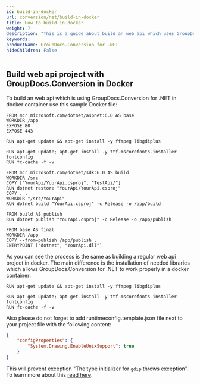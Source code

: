 ```yaml
---
id: build-in-docker
url: conversion/net/build-in-docker
title: How to build in docker
weight: 7
description: "This is a guide about build an web api which uses GroupDocs.Conversion for .NET in a docker container"
keywords: 
productName: GroupDocs.Conversion for .NET
hideChildren: False
---
```


## Build web api project with GroupDocs.Conversion in Docker

To build an web api which is using GroupDocs.Conversion for .NET in docker container use this sample Docker file:

```docker
FROM mcr.microsoft.com/dotnet/aspnet:6.0 AS base
WORKDIR /app
EXPOSE 80
EXPOSE 443

RUN apt-get update && apt-get install -y ffmpeg libgdiplus

RUN apt-get update; apt-get install -y ttf-mscorefonts-installer fontconfig
RUN fc-cache -f -v

FROM mcr.microsoft.com/dotnet/sdk:6.0 AS build
WORKDIR /src
COPY ["YourApi/YourApi.csproj", "TestApi/"]
RUN dotnet restore "YourApi/YourApi.csproj"
COPY . .
WORKDIR "/src/YourApi"
RUN dotnet build "YourApi.csproj" -c Release -o /app/build

FROM build AS publish
RUN dotnet publish "YourApi.csproj" -c Release -o /app/publish

FROM base AS final
WORKDIR /app
COPY --from=publish /app/publish .
ENTRYPOINT ["dotnet", "YourApi.dll"]
```

As you can see the process is the same as building a regular web api project in docker. The main difference is the installation of needed libraries which allows GroupDocs.Conversion for .NET to work properly in a docker container:

```docker
RUN apt-get update && apt-get install -y ffmpeg libgdiplus

RUN apt-get update; apt-get install -y ttf-mscorefonts-installer fontconfig
RUN fc-cache -f -v
```

Also please do not forget to add runtimeconfig.template.json file next to your project file with the following content:

```json
{
    "configProperties": {
        "System.Drawing.EnableUnixSupport": true
    }
}
```

This will prevent exception "The type initializer for `gdip` throws exception". To learn more about this [read here](https://docs.microsoft.com/en-us/dotnet/core/compatibility/core-libraries/6.0/system-drawing-common-windows-only).